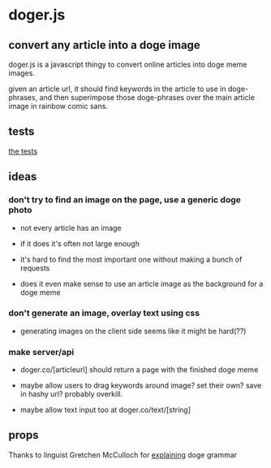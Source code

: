 #	doger.js

##	convert any article into a doge image

doger.js is a javascript thingy to convert online articles into doge meme images.

given an article url, it should find keywords in the article to use in doge-phrases, and then superimpose those doge-phrases over the main article image in rainbow comic sans.

## tests

[the tests](http://amonks.github.io/doger.js)

## ideas

### don't try to find an image on the page, use a generic doge photo

*	not every article has an image

*	if it does it's often not large enough

*	it's hard to find the most important one without making a bunch of requests

*	does it even make sense to use an article image as the background for a doge meme

### don't generate an image, overlay text using css

*	generating images on the client side seems like it might be hard(??)

### make server/api 

*	doger.co/[articleurl] should return a page with the finished doge meme

*	maybe allow users to drag keywords around image? set their own? save in hashy url? probably overkill.

*	maybe allow text input too at doger.co/text/[string]

## props

Thanks to linguist Gretchen McCulloch for [explaining](http://the-toast.net/2014/02/06/linguist-explains-grammar-doge-wow/) doge grammar